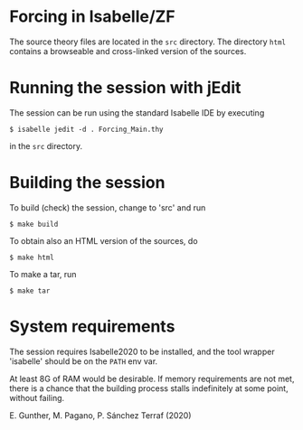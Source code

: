 Forcing in Isabelle/ZF
======================

The source theory files are located in the `src` directory.
The directory `html` contains a browseable and cross-linked
version of the sources.

Running the session with jEdit
==============================

The session can be run using the standard Isabelle IDE by
executing
```
$ isabelle jedit -d . Forcing_Main.thy
```
in the `src` directory. 


Building the session
====================

To build (check) the session, change to 'src' and run
```
$ make build
```

To obtain also an HTML version of the sources, do
```
$ make html
```

To make a tar, run
```
$ make tar
```

System requirements
===================

The session requires Isabelle2020 to be installed, and the
tool wrapper 'isabelle' should be on the `PATH` env var.

At least 8G of RAM would be desirable. If memory 
requirements are not met, there is a chance that the 
building process stalls indefinitely at some point, without
failing.


E. Gunther, M. Pagano, P. Sánchez Terraf (2020)
